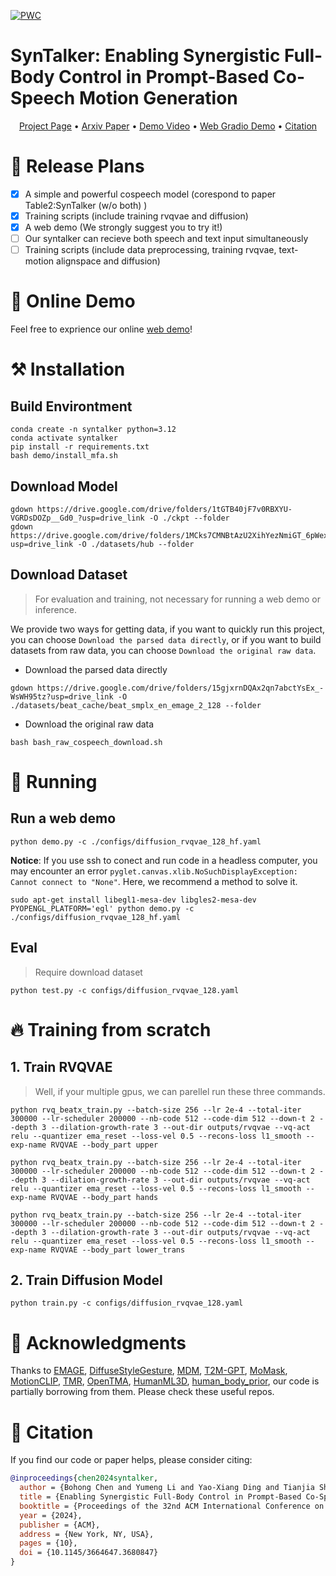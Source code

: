 
[![PWC](https://img.shields.io/endpoint.svg?url=https://paperswithcode.com/badge/enabling-synergistic-full-body-control-in-1/gesture-generation-on-beat2)](https://paperswithcode.com/sota/gesture-generation-on-beat2?p=enabling-synergistic-full-body-control-in-1)

# SynTalker: Enabling Synergistic Full-Body Control in Prompt-Based Co-Speech Motion Generation
>
<center>
  <a href="https://robinwitch.github.io/SynTalker-Page">Project Page</a> •
  <a href="https://arxiv.org/abs/2410.00464">Arxiv Paper</a> •
  <a href="https://youtu.be/hkCQLrLarxs">Demo Video</a> •
  <a href="http://47.251.80.32:8000/">Web Gradio Demo</a> •
  <a href="#-citation">Citation</a>
</center>

# 📝 Release Plans

- [x] A simple and powerful cospeech model (corespond to paper Table2:SynTalker (w/o both) )
- [x] Training scripts (include training rvqvae and diffusion)
- [x] A web demo (We strongly suggest you to try it!)
- [ ] Our syntalker can recieve both speech and text input simultaneously
- [ ] Training scripts (include data preprocessing, training rvqvae, text-motion alignspace and diffusion)

# 💖 Online Demo
Feel free to exprience our online [web demo](http://47.251.80.32:8000/)!


# ⚒️ Installation

## Build Environtment

```
conda create -n syntalker python=3.12
conda activate syntalker
pip install -r requirements.txt
bash demo/install_mfa.sh
```


## Download Model
```
gdown https://drive.google.com/drive/folders/1tGTB40jF7v0RBXYU-VGRDsDOZp__Gd0_?usp=drive_link -O ./ckpt --folder
gdown https://drive.google.com/drive/folders/1MCks7CMNBtAzU2XihYezNmiGT_6pWex8?usp=drive_link -O ./datasets/hub --folder
```

## Download Dataset
> For evaluation and training, not necessary for running a web demo or inference.

We provide two ways for getting data, if you want to quickly run this project, you can choose `Download the parsed data directly`, or if you want to build datasets from raw data, you can choose `Download the original raw data`.
- Download the parsed data directly
```
gdown https://drive.google.com/drive/folders/15gjxrnDQAx2qn7abctYsEx_-WsWH95tz?usp=drive_link -O ./datasets/beat_cache/beat_smplx_en_emage_2_128 --folder
```

- Download the original raw data
```
bash bash_raw_cospeech_download.sh
```

# 🚩 Running
## Run a web demo
```
python demo.py -c ./configs/diffusion_rvqvae_128_hf.yaml
```

**Notice**: 
If you use ssh to conect and run code in a headless computer, you may encounter an error `pyglet.canvas.xlib.NoSuchDisplayException: Cannot connect to "None"`. 
Here, we recommend a method to solve it.

```
sudo apt-get install libegl1-mesa-dev libgles2-mesa-dev
PYOPENGL_PLATFORM='egl' python demo.py -c ./configs/diffusion_rvqvae_128_hf.yaml
```


## Eval
> Require download dataset 
```
python test.py -c configs/diffusion_rvqvae_128.yaml
```


# 🔥 Training from scratch

## 1. Train RVQVAE

> Well, if your multiple gpus, we can parellel run these three commands.

```
python rvq_beatx_train.py --batch-size 256 --lr 2e-4 --total-iter 300000 --lr-scheduler 200000 --nb-code 512 --code-dim 512 --down-t 2 --depth 3 --dilation-growth-rate 3 --out-dir outputs/rvqvae --vq-act relu --quantizer ema_reset --loss-vel 0.5 --recons-loss l1_smooth --exp-name RVQVAE --body_part upper
```


```
python rvq_beatx_train.py --batch-size 256 --lr 2e-4 --total-iter 300000 --lr-scheduler 200000 --nb-code 512 --code-dim 512 --down-t 2 --depth 3 --dilation-growth-rate 3 --out-dir outputs/rvqvae --vq-act relu --quantizer ema_reset --loss-vel 0.5 --recons-loss l1_smooth --exp-name RVQVAE --body_part hands
```

```
python rvq_beatx_train.py --batch-size 256 --lr 2e-4 --total-iter 300000 --lr-scheduler 200000 --nb-code 512 --code-dim 512 --down-t 2 --depth 3 --dilation-growth-rate 3 --out-dir outputs/rvqvae --vq-act relu --quantizer ema_reset --loss-vel 0.5 --recons-loss l1_smooth --exp-name RVQVAE --body_part lower_trans
```

## 2. Train Diffusion Model

```
python train.py -c configs/diffusion_rvqvae_128.yaml
```


# 🙏 Acknowledgments
Thanks to [EMAGE](https://github.com/PantoMatrix/PantoMatrix/tree/main/scripts/EMAGE_2024), [DiffuseStyleGesture](https://github.com/YoungSeng/DiffuseStyleGesture), [MDM](https://github.com/GuyTevet/motion-diffusion-model), [T2M-GPT](https://github.com/Mael-zys/T2M-GPT), [MoMask](https://github.com/EricGuo5513/momask-codes), [MotionCLIP](https://github.com/GuyTevet/MotionCLIP), [TMR](https://github.com/Mathux/TMR), [OpenTMA](https://github.com/LinghaoChan/OpenTMA), [HumanML3D](https://github.com/EricGuo5513/HumanML3D), [human_body_prior](https://github.com/nghorbani/human_body_prior), our code is partially borrowing from them. Please check these useful repos.


# 📖 Citation

If you find our code or paper helps, please consider citing:

```bibtex
@inproceedings{chen2024syntalker,
  author = {Bohong Chen and Yumeng Li and Yao-Xiang Ding and Tianjia Shao and Kun Zhou},
  title = {Enabling Synergistic Full-Body Control in Prompt-Based Co-Speech Motion Generation},
  booktitle = {Proceedings of the 32nd ACM International Conference on Multimedia},
  year = {2024},
  publisher = {ACM},
  address = {New York, NY, USA},
  pages = {10},
  doi = {10.1145/3664647.3680847}
}
```